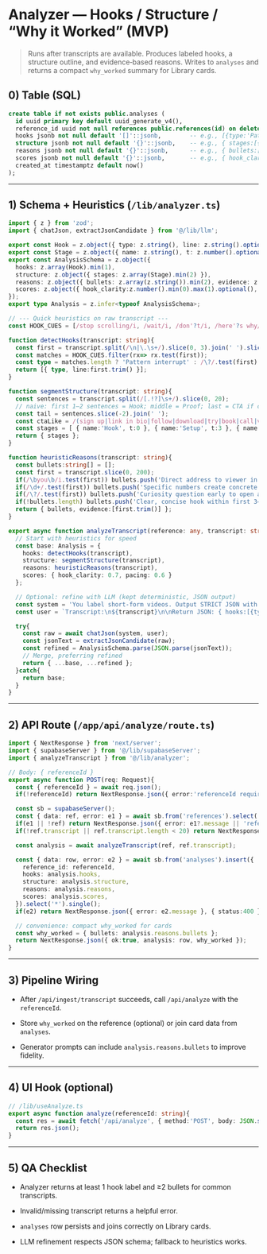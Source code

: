 # Analyzer — Hooks / Structure / “Why it Worked” (MVP)

> Runs after transcripts are available. Produces labeled hooks, a structure outline, and evidence‑based reasons. Writes to `analyses` and returns a compact `why_worked` summary for Library cards.

## 0) Table (SQL)

```sql
create table if not exists public.analyses (
  id uuid primary key default uuid_generate_v4(),
  reference_id uuid not null references public.references(id) on delete cascade,
  hooks jsonb not null default '[]'::jsonb,        -- e.g., [{type:'Pattern interrupt', line:'...'}]
  structure jsonb not null default '{}'::jsonb,    -- e.g., { stages:[{name:'Hook', t:0},{name:'Proof', t:9}] }
  reasons jsonb not null default '{}'::jsonb,      -- e.g., { bullets:["..."], evidence:["quote"] }
  scores jsonb not null default '{}'::jsonb,       -- e.g., { hook_clarity:0.82, pacing:0.7 }
  created_at timestamptz default now()
);
```

---

## 1) Schema + Heuristics (`/lib/analyzer.ts`)

```ts
import { z } from 'zod';
import { chatJson, extractJsonCandidate } from '@/lib/llm';

export const Hook = z.object({ type: z.string(), line: z.string().optional() });
export const Stage = z.object({ name: z.string(), t: z.number().optional() });
export const AnalysisSchema = z.object({
  hooks: z.array(Hook).min(1),
  structure: z.object({ stages: z.array(Stage).min(2) }),
  reasons: z.object({ bullets: z.array(z.string()).min(2), evidence: z.array(z.string()).optional() }),
  scores: z.object({ hook_clarity:z.number().min(0).max(1).optional(), pacing:z.number().min(0).max(1).optional() }).partial(),
});
export type Analysis = z.infer<typeof AnalysisSchema>;

// --- Quick heuristics on raw transcript ---
const HOOK_CUES = [/stop scrolling/i, /wait/i, /don'?t/i, /here'?s why/i, /the secret/i, /nobody/i, /you need to/i, /3 (?:ways|tips|reasons)/i, /what if/i];

function detectHooks(transcript: string){
  const first = transcript.split(/\n|\.\s+/).slice(0, 3).join(' ').slice(0, 240);
  const matches = HOOK_CUES.filter(rx=> rx.test(first));
  const type = matches.length ? 'Pattern interrupt' : /\?/.test(first) ? 'Curiosity gap' : /\d+/.test(first) ? 'Listicle' : 'Direct promise';
  return [{ type, line:first.trim() }];
}

function segmentStructure(transcript: string){
  const sentences = transcript.split(/[.!?]\s+/).slice(0, 20);
  // naive: first 1–2 sentences = Hook; middle = Proof; last = CTA if contains verbs like sign, try, download
  const tail = sentences.slice(-2).join(' ');
  const ctaLike = /(sign up|link in bio|follow|download|try|book|call|visit)/i.test(tail);
  const stages = [ { name:'Hook', t:0 }, { name:'Setup', t:3 }, { name:'Proof', t:7 }, { name: ctaLike ? 'CTA':'Payoff', t:15 } ];
  return { stages };
}

function heuristicReasons(transcript: string){
  const bullets:string[] = [];
  const first = transcript.slice(0, 200);
  if(/\byou\b/i.test(first)) bullets.push('Direct address to viewer in first line');
  if(/\d+/.test(first)) bullets.push('Specific numbers create concrete expectation');
  if(/\?/.test(first)) bullets.push('Curiosity question early to open a loop');
  if(!bullets.length) bullets.push('Clear, concise hook within first 3–5 seconds');
  return { bullets, evidence:[first.trim()] };
}

export async function analyzeTranscript(reference: any, transcript: string): Promise<Analysis>{
  // Start with heuristics for speed
  const base: Analysis = {
    hooks: detectHooks(transcript),
    structure: segmentStructure(transcript),
    reasons: heuristicReasons(transcript),
    scores: { hook_clarity: 0.7, pacing: 0.6 }
  };

  // Optional: refine with LLM (kept deterministic, JSON output)
  const system = 'You label short-form videos. Output STRICT JSON with keys hooks, structure, reasons, scores.';
  const user = `Transcript:\n${transcript}\n\nReturn JSON: { hooks:[{type,line?}], structure:{stages:[{name,t?}]}, reasons:{bullets:[...] , evidence:[...]}, scores:{hook_clarity:0..1,pacing:0..1} }`;

  try{
    const raw = await chatJson(system, user);
    const jsonText = extractJsonCandidate(raw);
    const refined = AnalysisSchema.parse(JSON.parse(jsonText));
    // Merge, preferring refined
    return { ...base, ...refined };
  }catch{
    return base;
  }
}
```

---

## 2) API Route (`/app/api/analyze/route.ts`)

```ts
import { NextResponse } from 'next/server';
import { supabaseServer } from '@/lib/supabaseServer';
import { analyzeTranscript } from '@/lib/analyzer';

// Body: { referenceId }
export async function POST(req: Request){
  const { referenceId } = await req.json();
  if(!referenceId) return NextResponse.json({ error:'referenceId required' }, { status:400 });

  const sb = supabaseServer();
  const { data: ref, error: e1 } = await sb.from('references').select('*').eq('id', referenceId).single();
  if(e1 || !ref) return NextResponse.json({ error: e1?.message || 'reference not found' }, { status:404 });
  if(!ref.transcript || ref.transcript.length < 20) return NextResponse.json({ error:'transcript missing' }, { status:400 });

  const analysis = await analyzeTranscript(ref, ref.transcript);

  const { data: row, error: e2 } = await sb.from('analyses').insert({
    reference_id: referenceId,
    hooks: analysis.hooks,
    structure: analysis.structure,
    reasons: analysis.reasons,
    scores: analysis.scores,
  }).select('*').single();
  if(e2) return NextResponse.json({ error: e2.message }, { status:400 });

  // convenience: compact why_worked for cards
  const why_worked = { bullets: analysis.reasons.bullets };
  return NextResponse.json({ ok:true, analysis: row, why_worked });
}
```

---

## 3) Pipeline Wiring

- After `/api/ingest/transcript` succeeds, call `/api/analyze` with the `referenceId`.
    
- Store `why_worked` on the reference (optional) or join card data from `analyses`.
    
- Generator prompts can include `analysis.reasons.bullets` to improve fidelity.
    

---

## 4) UI Hook (optional)

```ts
// /lib/useAnalyze.ts
export async function analyze(referenceId: string){
  const res = await fetch('/api/analyze', { method:'POST', body: JSON.stringify({ referenceId }) });
  return res.json();
}
```

---

## 5) QA Checklist

-  Analyzer returns at least 1 hook label and ≥2 bullets for common transcripts.
    
-  Invalid/missing transcript returns a helpful error.
    
-  `analyses` row persists and joins correctly on Library cards.
    
-  LLM refinement respects JSON schema; fallback to heuristics works.